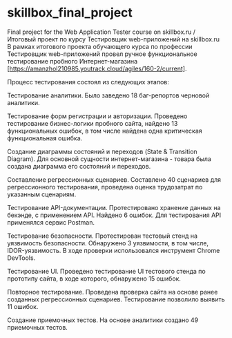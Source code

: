 # skillbox_final_project
Final project for the Web Application Tester course on skillbox.ru / Итоговый проект по курсу Тестировщик web-приложений на skillbox.ru
В рамках итогового проекта обучающего курса по профессии Тестировщик web-приложений провел ручное функциональное тестирование пробного Интернет-магазина [https://amanzhol210985.youtrack.cloud/agiles/160-2/current]. 

Процесс тестирования состоял из следующих этапов: 

Тестирование аналитики. Было заведено 18 баг-репортов черновой аналитики.

Тестирование форм регистрации и авторизации. Проведено тестирование бизнес-логики пробного сайта, найдено 13 функциональных ошибок, в том числе найдена одна критическая функциональная ошибка. 

Создание диаграммы состояний и переходов (State & Transition Diagram). Для основной сущности интернет-магазина - товара была создана диаграмма его состояний и переходов.

Составление регрессионных сценариев. Составлено 40 сценариев для регрессионного тестирования, проведена оценка трудозатрат по указанным сценариям.

Тестирование API-документации. Протестировано хранение данных на бекэнде, с применением API. Найдено 6 ошибок. Для тестирования API применялся сервис Postman.

Тестирование безопасности. Протестирован тестовый стенд на уязвимость безопасности. Обнаружено 3 уязвимости, в том числе, IDOR-уязвимость. В ходе проверки использовался инструмент Chrome DevTools.

Тестирование UI. Проведено тестирование UI тестового стенда по прототипу сайта, в ходе которого, обнаружено 15 ошибок.

Повторное тестирование. Проведена проверка сайта на основе ранее созданных регрессионных сценариев. Тестирование позволило выявить 11 ошибок.

Создание приемочных тестов. На основе аналитики создано 49 приемочных тестов.
